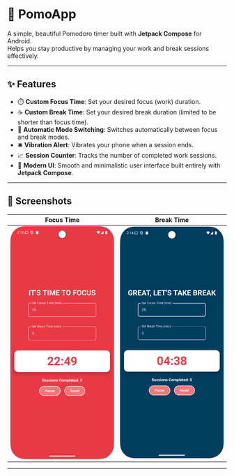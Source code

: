 # 📱 PomoApp

A simple, beautiful Pomodoro timer built with **Jetpack Compose** for Android.  
Helps you stay productive by managing your work and break sessions effectively.

---

## ✨ Features

- ⏱️ **Custom Focus Time**: Set your desired focus (work) duration.
- ☕ **Custom Break Time**: Set your desired break duration (limited to be shorter than focus time).
- 🔁 **Automatic Mode Switching**: Switches automatically between focus and break modes.
- 🛎️ **Vibration Alert**: Vibrates your phone when a session ends.
- 📈 **Session Counter**: Tracks the number of completed work sessions.
- 🎨 **Modern UI**: Smooth and minimalistic user interface built entirely with **Jetpack Compose**.

---

## 📸 Screenshots

 Focus Time | Break Time 
 --- | --- 
 ![](app/assets/FocusScreen.png) | ![](app/assets/BreakScreen.png) 


---

